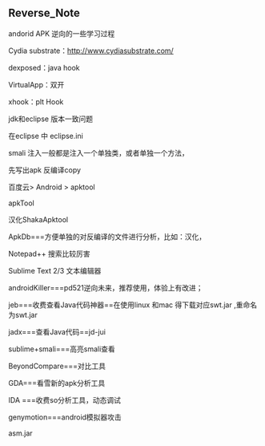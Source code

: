 ## Reverse_Note
andorid APK 逆向的一些学习过程

Cydia substrate：http://www.cydiasubstrate.com/

dexposed：java hook

VirtualApp：双开

xhook：plt Hook

jdk和eclipse 版本一致问题

在eclipse 中 eclipse.ini

smali 注入一般都是注入一个单独类，或者单独一个方法，

先写出apk 反编译copy

百度云> Android > apktool

apkTool

汉化ShakaApktool

ApkDb===方便单独的对反编译的文件进行分析，比如：汉化，

Notepad++  搜索比较厉害

Sublime Text 2/3 文本编辑器

androidKiller===pd521逆向未来，推荐使用，体验上有改进；

jeb===收费查看Java代码神器==在使用linux 和mac 得下载对应swt.jar ,重命名为swt.jar

jadx===查看Java代码==jd-jui

sublime+smali===高亮smali查看

BeyondCompare===对比工具

GDA===看雪新的apk分析工具

IDA ===收费so分析工具，动态调试

genymotion===android模拟器攻击

asm.jar 

